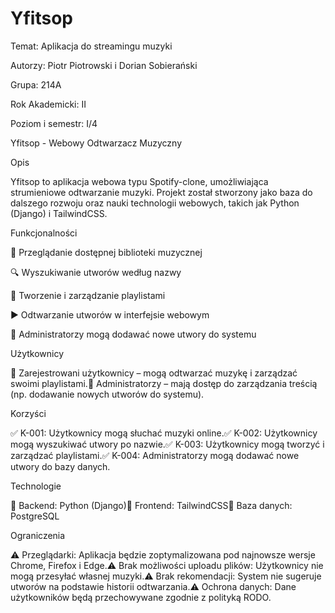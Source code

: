 #        Yfitsop    

Temat: Aplikacja do streamingu muzyki

Autorzy: Piotr Piotrowski i Dorian Sobierański

Grupa: 214A

Rok Akademicki: II

Poziom i semestr: I/4

Yfitsop - Webowy Odtwarzacz Muzyczny

Opis

Yfitsop to aplikacja webowa typu Spotify-clone, umożliwiająca strumieniowe odtwarzanie muzyki. Projekt został stworzony jako baza do dalszego rozwoju oraz nauki technologii webowych, takich jak Python (Django) i TailwindCSS.

Funkcjonalności

🎵 Przeglądanie dostępnej biblioteki muzycznej

🔍 Wyszukiwanie utworów według nazwy

📂 Tworzenie i zarządzanie playlistami

▶️ Odtwarzanie utworów w interfejsie webowym

🔧 Administratorzy mogą dodawać nowe utwory do systemu

Użytkownicy

👤 Zarejestrowani użytkownicy – mogą odtwarzać muzykę i zarządzać swoimi playlistami.🔑 Administratorzy – mają dostęp do zarządzania treścią (np. dodawanie nowych utworów do systemu).

Korzyści

✅ K-001: Użytkownicy mogą słuchać muzyki online.✅ K-002: Użytkownicy mogą wyszukiwać utwory po nazwie.✅ K-003: Użytkownicy mogą tworzyć i zarządzać playlistami.✅ K-004: Administratorzy mogą dodawać nowe utwory do bazy danych.

Technologie

🚀 Backend: Python (Django)🎨 Frontend: TailwindCSS💾 Baza danych: PostgreSQL

Ograniczenia

⚠️ Przeglądarki: Aplikacja będzie zoptymalizowana pod najnowsze wersje Chrome, Firefox i Edge.⚠️ Brak możliwości uploadu plików: Użytkownicy nie mogą przesyłać własnej muzyki.⚠️ Brak rekomendacji: System nie sugeruje utworów na podstawie historii odtwarzania.⚠️ Ochrona danych: Dane użytkowników będą przechowywane zgodnie z polityką RODO.

